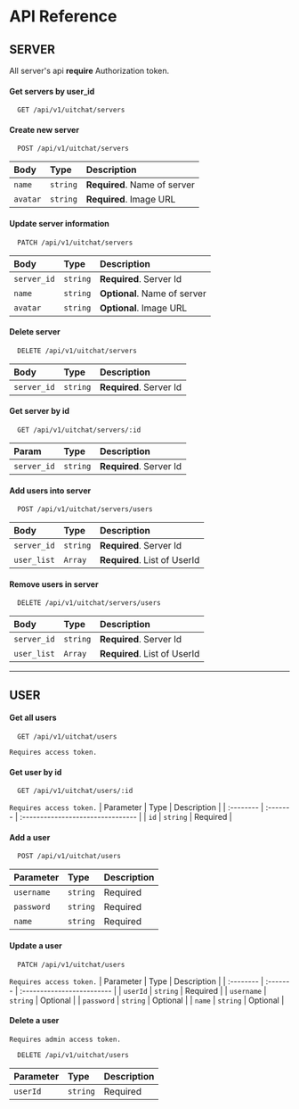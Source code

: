 

# API Reference

## SERVER

All server's api **require** Authorization token.

#### Get servers by user_id

```
  GET /api/v1/uitchat/servers
```

#### Create new server

```
  POST /api/v1/uitchat/servers
```

| Body      | Type     | Description                       |
| :-------- | :------- | :-------------------------------- |
| `name`    | `string` | **Required**. Name of server      |
| `avatar`  | `string` | **Required**. Image URL           |

#### Update server information

```
  PATCH /api/v1/uitchat/servers
```

| Body         | Type     | Description                       |
| :----------- | :------- | :-------------------------------- |
| `server_id`  | `string` | **Required**. Server Id           |
| `name`       | `string` | **Optional**. Name of server      |
| `avatar`     | `string` | **Optional**. Image URL           |

#### Delete server

```
  DELETE /api/v1/uitchat/servers
```

| Body         | Type     | Description                       |
| :----------- | :------- | :-------------------------------- |
| `server_id`  | `string` | **Required**. Server Id           |

#### Get server by id

```
  GET /api/v1/uitchat/servers/:id
```

| Param        | Type     | Description                       |
| :----------- | :------- | :-------------------------------- |
| `server_id`  | `string` | **Required**. Server Id           |

#### Add users into server

```
  POST /api/v1/uitchat/servers/users
```

| Body         | Type     | Description                       |
| :----------- | :------- | :-------------------------------- |
| `server_id`  | `string` | **Required**. Server Id           |
| `user_list`  | `Array`  | **Required**. List of UserId      |

#### Remove users in server

```
  DELETE /api/v1/uitchat/servers/users
```

| Body         | Type     | Description                       |
| :----------- | :------- | :-------------------------------- |
| `server_id`  | `string` | **Required**. Server Id           |
| `user_list`  | `Array`  | **Required**. List of UserId      |

<hr>

## USER

#### Get all users

```
  GET /api/v1/uitchat/users
```
`Requires access token.`
#### Get user by id

```
  GET /api/v1/uitchat/users/:id
```
`Requires access token.`
| Parameter | Type     | Description                       |
| :-------- | :------- | :-------------------------------- |
| `id`      | `string` | Required |

#### Add a user

```
  POST /api/v1/uitchat/users
```

| Parameter | Type     | Description                |
| :-------- | :------- | :------------------------- |
| `username` | `string` | Required |
| `password` | `string` | Required |
| `name` | `string` | Required |

#### Update a user

```
  PATCH /api/v1/uitchat/users
```
`Requires access token.`
| Parameter | Type     | Description                |
| :-------- | :------- | :------------------------- |
| `userId` | `string` | Required |
| `username` | `string` | Optional |
| `password` | `string` | Optional |
| `name` | `string` | Optional |

#### Delete a user
`Requires admin access token.`
```
  DELETE /api/v1/uitchat/users
```

| Parameter | Type     | Description                |
| :-------- | :------- | :------------------------- |
| `userId` | `string` | Required |

